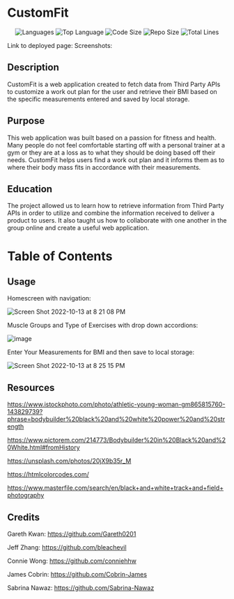 # CustomFit 

<p align="center">
    <img src="https://img.shields.io/github/languages/count/bleachevil/Project1-Workout?style=for-the-badge" alt="Languages" />
    <img src="https://img.shields.io/github/languages/top/bleachevil/Project1-Workout?style=for-the-badge" alt="Top Language" />
    <img src="https://img.shields.io/github/languages/code-size/bleachevil/Project1-Workout?style=for-the-badge" alt="Code Size" />
    <img src="https://img.shields.io/github/repo-size/bleachevil/Project1-Workout?style=for-the-badge" alt="Repo Size" />   
    <img src="https://img.shields.io/tokei/lines/github/bleachevil/Project1-Workout?style=for-the-badge" alt="Total Lines" />
</p>

Link to deployed page: 
Screenshots: 

## Description

CustomFit is a web application created to fetch data from Third Party APIs to customize a work out plan for the user and retrieve their BMI based on the specific measurements entered and saved by local storage.  

## Purpose 

This web application was built based on a passion for fitness and health. Many people do not feel comfortable starting off with a personal trainer at a gym or they are at a loss as to what they should be doing based off their needs. CustomFit helps users find a work out plan and it informs them as to where their body mass fits in accordance with their measurements. 

## Education

The project allowed us to learn how to retrieve information from Third Party APIs in order to utilize and combine the information received to deliver a product to users. It also taught us how to collaborate with one another in the group online and create a useful web application. 

# Table of Contents 

## Usage

Homescreen with navigation: 

![Screen Shot 2022-10-13 at 8 21 08 PM](https://user-images.githubusercontent.com/61954667/195736036-862ea4be-f648-4031-9f0f-10a1d494651d.png)

Muscle Groups and Type of Exercises with drop down accordions: 

![image](https://user-images.githubusercontent.com/16517540/195738045-ec53810d-6638-4408-82c2-6d3c1a21960a.png)

Enter Your Measurements for BMI and then save to local storage:

![Screen Shot 2022-10-13 at 8 25 15 PM](https://user-images.githubusercontent.com/61954667/195736322-2a93bdf4-13ff-4ab1-b102-3e5855efcf2c.png)

## Resources 

https://www.istockphoto.com/photo/athletic-young-woman-gm865815760-143829739?phrase=bodybuilder%20black%20and%20white%20power%20and%20strength

https://www.pictorem.com/214773/Bodybuilder%20in%20Black%20and%20White.html#fromHistory

https://unsplash.com/photos/20jX9b35r_M

https://htmlcolorcodes.com/

https://www.masterfile.com/search/en/black+and+white+track+and+field+photography

## Credits

Gareth Kwan: https://github.com/Gareth0201

Jeff Zhang: https://github.com/bleachevil

Connie Wong: https://github.com/conniehhw

James Cobrin: https://github.com/Cobrin-James

Sabrina Nawaz: https://github.com/Sabrina-Nawaz




